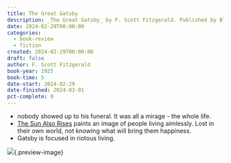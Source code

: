 ```yaml
---
title: The Great Gatsby
description: _The Great Gatsby_ by F. Scott Fitzgerald. Published by Blackstone Audio, Inc., with ISBN 9781433241451.0. Read on 2024-01-08
date: 2024-02-29T00:00:00
categories:
  - book-review
  - fiction
created: 2024-02-29T00:00:00
draft: false
author: F. Scott Fitzgerald
book-year: 1925
book-time: 5
date-start: 2024-02-29
date-finished: 2024-03-01
pct-complete: 0
---
```

- nobody showed up to his funeral. It was all a mirage - the whole life. 
- [The Sun Also Rises](the-sun-also-rises.md) paints an image of people living aimlessly. Lost in their own world, not knowing what will bring them happiness. 
- Gatsby is focused in riotous living. 




![](https://img1.od-cdn.com/ImageType-100/0887-1/{6FA9F3FA-E15F-4F7E-A20C-5E17C0133F01}Img100.jpg){.preview-image}